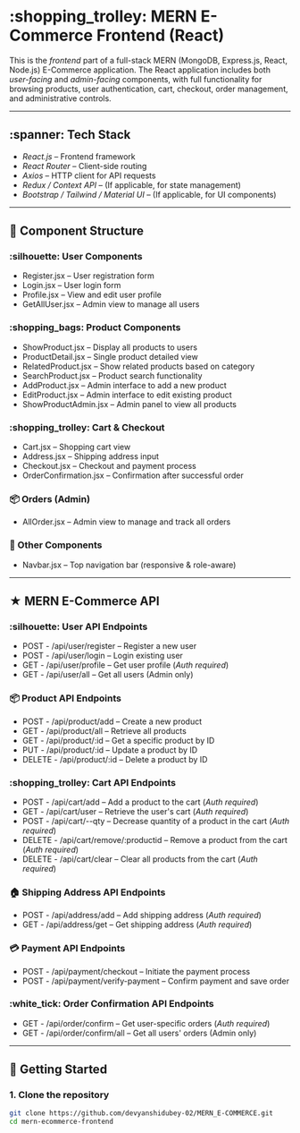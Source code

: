 # :shopping_trolley: MERN E-Commerce Frontend (React)

This is the *frontend* part of a full-stack MERN (MongoDB, Express.js, React, Node.js) E-Commerce application. The React application includes both *user-facing* and *admin-facing* components, with full functionality for browsing products, user authentication, cart, checkout, order management, and administrative controls.

---

## :spanner: Tech Stack

- *React.js* – Frontend framework
- *React Router* – Client-side routing
- *Axios* – HTTP client for API requests
- *Redux / Context API* – (If applicable, for state management)
- *Bootstrap / Tailwind / Material UI* – (If applicable, for UI components)

---

## :file_folder: Component Structure

### :silhouette: User Components

- Register.jsx – User registration form
- Login.jsx – User login form
- Profile.jsx – View and edit user profile
- GetAllUser.jsx – Admin view to manage all users

### :shopping_bags: Product Components

- ShowProduct.jsx – Display all products to users
- ProductDetail.jsx – Single product detailed view
- RelatedProduct.jsx – Show related products based on category
- SearchProduct.jsx – Product search functionality
- AddProduct.jsx – Admin interface to add a new product
- EditProduct.jsx – Admin interface to edit existing product
- ShowProductAdmin.jsx – Admin panel to view all products

### :shopping_trolley: Cart & Checkout

- Cart.jsx – Shopping cart view
- Address.jsx – Shipping address input
- Checkout.jsx – Checkout and payment process
- OrderConfirmation.jsx – Confirmation after successful order

### :package: Orders (Admin)

- AllOrder.jsx – Admin view to manage and track all orders

### :link: Other Components

- Navbar.jsx – Top navigation bar (responsive & role-aware)

---

## ★ MERN E-Commerce API

### :silhouette: User API Endpoints

- POST - /api/user/register – Register a new user
- POST - /api/user/login – Login existing user
- GET - /api/user/profile – Get user profile (*Auth required*)
- GET - /api/user/all – Get all users (Admin only)

### :package: Product API Endpoints

- POST - /api/product/add – Create a new product
- GET - /api/product/all – Retrieve all products
- GET - /api/product/:id – Get a specific product by ID
- PUT - /api/product/:id – Update a product by ID
- DELETE - /api/product/:id – Delete a product by ID

### :shopping_trolley: Cart API Endpoints

- POST - /api/cart/add – Add a product to the cart (*Auth required*)
- GET - /api/cart/user – Retrieve the user's cart (*Auth required*)
- POST - /api/cart/--qty – Decrease quantity of a product in the cart (*Auth required*)
- DELETE - /api/cart/remove/:productid – Remove a product from the cart (*Auth required*)
- DELETE - /api/cart/clear – Clear all products from the cart (*Auth required*)

### :house: Shipping Address API Endpoints

- POST - /api/address/add – Add shipping address (*Auth required*)
- GET - /api/address/get – Get shipping address (*Auth required*)

### :credit_card: Payment API Endpoints

- POST - /api/payment/checkout – Initiate the payment process
- POST - /api/payment/verify-payment – Confirm payment and save order

### :white_tick: Order Confirmation API Endpoints

- GET - /api/order/confirm – Get user-specific orders (*Auth required*)
- GET - /api/order/confirm/all – Get all users' orders (Admin only)

---

## :rocket: Getting Started

### 1. Clone the repository

```bash
git clone https://github.com/devyanshidubey-02/MERN_E-COMMERCE.git
cd mern-ecommerce-frontend